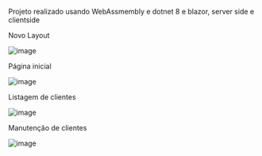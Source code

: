 Projeto realizado usando WebAssmembly e dotnet 8 e blazor, server side e clientside

Novo Layout

![image](https://github.com/BoscoBecker/BlazorWebAssembly/assets/6303278/3455ac4a-95c0-4ab1-a420-3a66079ab8c0)

Página inicial

![image](https://github.com/BoscoBecker/BlazorWebAssembly/assets/6303278/59b99d1c-1724-4c18-b85a-889803048b19)

Listagem de clientes

![image](https://github.com/BoscoBecker/BlazorWebAssembly/assets/6303278/fc4136a1-8a97-4d98-88e3-974ad6db0405)

Manutenção de clientes

![image](https://github.com/BoscoBecker/BlazorWebAssembly/assets/6303278/8d150cc6-b214-4a3f-a39c-70aa7c6fb2a3)
